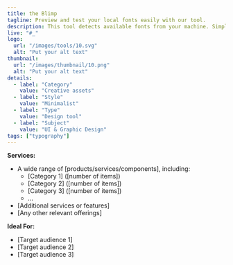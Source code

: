 ```yaml
---
title: the Blimp
tagline: Preview and test your local fonts easily with our tool.
description: This tool detects available fonts from your machine. Simply type in your custom fonts, add it to the list and watch the previews update instantly. You can also write custom preview text to see how your fonts look with your chosen content.
live: "#_"
logo:
  url: "/images/tools/10.svg"
  alt: "Put your alt text"
thumbnail:
  url: "/images/thumbnail/10.png"
  alt: "Put your alt text"
details:
  - label: "Category"
    value: "Creative assets"
  - label: "Style"
    value: "Minimalist"
  - label: "Type"
    value: "Design tool"
  - label: "Subject"
    value: "UI & Graphic Design"
tags: ["typography"]
---
```



    

**Services:**
- A wide range of [products/services/components], including:
  - [Category 1] ([number of items])
  - [Category 2] ([number of items])
  - [Category 3] ([number of items])
  - ...
- [Additional services or features]
- [Any other relevant offerings]

**Ideal For:**
- [Target audience 1]
- [Target audience 2]
- [Target audience 3]